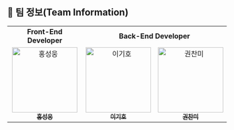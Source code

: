 ## 🦆 팀 정보(Team Information)

<table>
   <tr>
      <td colspan="1" align="center"><strong>Front-End Developer</strong></td>
      <td colspan="2" align="center"><strong>Back-End Developer</strong></td>
   </tr>
   <tr>
     <td align="center">
        <a href="https://github.com/iqeq1945"><img src="https://avatars.githubusercontent.com/u/50164778?v=4" width="150px" alt="홍성웅"/><br /><sub><b>홍성웅</b></sub></a>
     </td>
     <td align="center">
        <a href="https://github.com/kc2585"><img src="https://avatars.githubusercontent.com/u/52477052?v=4" width="150px" alt="이기호"/><br /><sub><b>이기호</b></sub></a>
     </td>
     <td align="center">
        <a href="https://github.com/kwonchanmi"><img src="https://avatars.githubusercontent.com/u/52639963?v=4" width="150px" alt="권찬미"/><br /><sub><b>권찬미</b></sub></a>
     </td>
  <tr>
</table>
